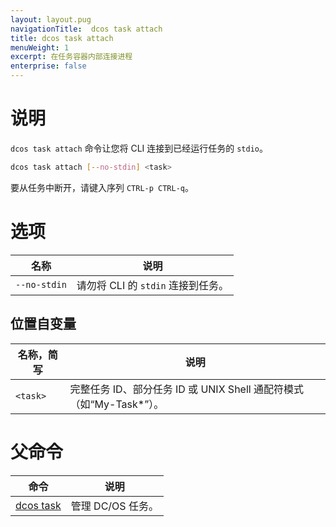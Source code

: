 ```yaml
---
layout: layout.pug
navigationTitle:  dcos task attach
title: dcos task attach
menuWeight: 1
excerpt: 在任务容器内部连接进程
enterprise: false
---
```


# 说明

`dcos task attach` 命令让您将 CLI 连接到已经运行任务的 `stdio`。

```bash
dcos task attach [--no-stdin] <task>
```

要从任务中断开，请键入序列 `CTRL-p CTRL-q`。

# 选项

| 名称 | 说明 |
|---------|-------------|
| `--no-stdin` | 请勿将 CLI 的 `stdin` 连接到任务。 |

## 位置自变量

| 名称，简写 | 说明 |
|---------|-------------|
| `<task>` | 完整任务 ID、部分任务 ID 或 UNIX Shell 通配符模式（如“My-Task*”）。|

# 父命令

| 命令 | 说明 |
|---------|-------------|
| [dcos task](/dcos/cn/1.12/cli/command-reference/dcos-task/) | 管理 DC/OS 任务。|
